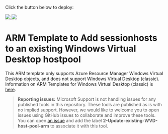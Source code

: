 Click the button below to deploy:

<a href="https://portal.azure.com/#create/Microsoft.Template/uri/https%3A%2F%2Fraw.githubusercontent.com%2FAzure%2FRDS-Templates%2Fmaster%2FARM-wvd-templates%2FAddVirtualMachinesToHostPool%2FAddVirtualMachinesTemplate.json" target="_blank">
    <img src="http://azuredeploy.net/deploybutton.png"/>
</a>
<a href="http://armviz.io/#/?load=https%3A%2F%2Fraw.githubusercontent.com%2FAzure%2FRDS-Templates%2Fmaster%2FARM-wvd-templates%2FAddVirtualMachinesToHostPool%2FAddVirtualMachinesTemplate.json" target="_blank">
    <img src="http://armviz.io/visualizebutton.png"/>
</a>

# ARM Template to Add sessionhosts to an existing Windows Virtual Desktop hostpool

This ARM template only supports Azure Resource Manager Windows Virtual Desktop objects, and does not support Windows Virtual Desktop (classic). Information on ARM Templates for Windows Virtual Desktop (classic) is [here](https://docs.microsoft.com/en-us/azure/virtual-desktop/virtual-desktop-fall-2019/create-host-pools-arm-template).

> **Reporting issues:**
> Microsoft Support is not handling issues for any published tools in this repository. These tools are published as is with no implied support. However, we would like to welcome you to open issues using GitHub issues to collaborate and improve these tools. You can open [an issue](https://github.com/Azure/rds-templates/issues) and add the label **2-Update-existing-WVD-host-pool-arm** to associate it with this tool.
